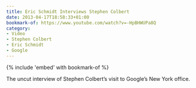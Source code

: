 ```yaml
---
title: Eric Schmidt Interviews Stephen Colbert
date: 2013-04-17T18:58:33+01:00
bookmark-of: https://www.youtube.com/watch?v=-HpBHWUPa8Q
category:
- Video
- Stephen Colbert
- Eric Schmidt
- Google
---
```

{% include 'embed' with bookmark-of %}

The uncut interview of Stephen Colbert’s visit to Google’s New York office.

